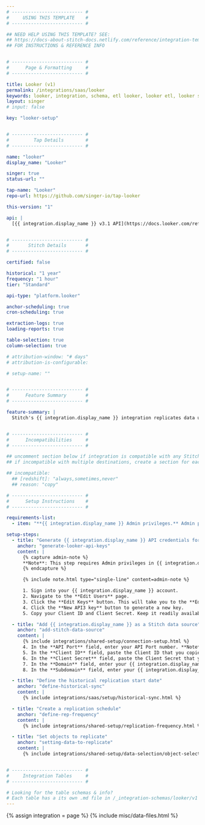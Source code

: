 ```yaml
---
# -------------------------- #
#     USING THIS TEMPLATE    #
# -------------------------- #

## NEED HELP USING THIS TEMPLATE? SEE:
## https://docs-about-stitch-docs.netlify.com/reference/integration-templates/saas/
## FOR INSTRUCTIONS & REFERENCE INFO


# -------------------------- #
#      Page & Formatting     #
# -------------------------- #

title: Looker (v1)
permalink: /integrations/saas/looker
keywords: looker, integration, schema, etl looker, looker etl, looker schema
layout: singer
# input: false

key: "looker-setup"


# -------------------------- #
#         Tap Details        #
# -------------------------- #

name: "looker"
display_name: "Looker"

singer: true
status-url: ""

tap-name: "Looker"
repo-url: https://github.com/singer-io/tap-looker

this-version: "1"

api: |
  [{{ integration.display_name }} v3.1 API](https://docs.looker.com/reference/api-and-integration/api-reference/v3.1){:target="new"}


# -------------------------- #
#       Stitch Details       #
# -------------------------- #

certified: false 

historical: "1 year"
frequency: "1 hour"
tier: "Standard"

api-type: "platform.looker"

anchor-scheduling: true
cron-scheduling: true

extraction-logs: true
loading-reports: true

table-selection: true
column-selection: true

# attribution-window: "# days"
# attribution-is-configurable: 

# setup-name: ""


# -------------------------- #
#      Feature Summary       #
# -------------------------- #

feature-summary: |
  Stitch's {{ integration.display_name }} integration replicates data using the {{ integration.api | flatify | strip }}. Refer to the [Schema](#schema) section for a list of objects available for replication.


# -------------------------- #
#      Incompatibilities     #
# -------------------------- #

## uncomment section below if integration is compatible with any Stitch destinations
## if incompatible with multiple destinations, create a section for each destination

## incompatible:
  ## [redshift]: "always,sometimes,never"
  ## reason: "copy" 

# -------------------------- #
#      Setup Instructions    #
# -------------------------- #

requirements-list:
  - item: "**{{ integration.display_name }} Admin privileges.** Admin privileges in {{ integration.display_name }} are required to generate credentials for Stitch."

setup-steps:
  - title: "Generate {{ integration.display_name }} API credentials for Stitch"
    anchor: "generate-looker-api-keys"
    content: |
      {% capture admin-note %}
      **Note**: This step requires Admin privileges in {{ integration.display_name }}.
      {% endcapture %}

      {% include note.html type="single-line" content=admin-note %}

      1. Sign into your {{ integration.display_name }} account.
      2. Navigate to the **Edit Users** page.
      3. Click the **Edit Keys** button. This will take you to the **Edit User API3 Keys** page.
      4. Click the **New API3 key** button to generate a new key.
      5. Copy your Client ID and Client Secret. Keep it readily available for the next step.

  - title: "Add {{ integration.display_name }} as a Stitch data source"
    anchor: "add-stitch-data-source"
    content: |
      {% include integrations/shared-setup/connection-setup.html %}
      4. In the **API Port** field, enter your API Port number. **Note**: This value is usually `19999` unless you host {{ integration.display_name }} internally. If hosting internally, use your internal API Port value.
      5. In the **Client ID** field, paste the Client ID that you copied in [Step 1](#api3-keys).
      6. In the **Client Secret** field, paste the Client Secret that you copied in [Step 1](#api3-keys).
      7. In the **Domain** field, enter your {{ integration.display_name }} account domain. It's typically `looker.com`, unless you use a white-labeled URL.
      8. In the **Subdomain** field, enter your {{ integration.display_name }} account subdomain. Your subdomain is the leading part of your {{ integration.display_name }} URL. For example: If the URL is `https://stitch.looker.com`, the value for this field would be `stitch`.

  - title: "Define the historical replication start date"
    anchor: "define-historical-sync"
    content: |
      {% include integrations/saas/setup/historical-sync.html %}

  - title: "Create a replication schedule"
    anchor: "define-rep-frequency"
    content: |
      {% include integrations/shared-setup/replication-frequency.html %}

  - title: "Set objects to replicate"
    anchor: "setting-data-to-replicate"
    content: |
      {% include integrations/shared-setup/data-selection/object-selection.html %} 


# -------------------------- #
#     Integration Tables     #
# -------------------------- #

# Looking for the table schemas & info?
# Each table has a its own .md file in /_integration-schemas/looker/v1
---
```

{% assign integration = page %}
{% include misc/data-files.html %}
